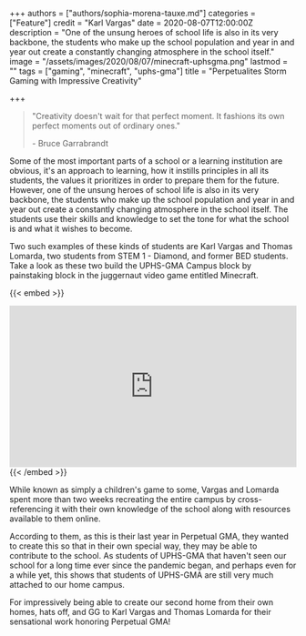 +++
authors = ["authors/sophia-morena-tauxe.md"]
categories = ["Feature"]
credit = "Karl Vargas"
date = 2020-08-07T12:00:00Z
description = "One of the unsung heroes of school life is also in its very backbone, the students who make up the school population and year in and year out create a constantly changing atmosphere in the school itself."
image = "/assets/images/2020/08/07/minecraft-uphsgma.png"
lastmod = ""
tags = ["gaming", "minecraft", "uphs-gma"]
title = "Perpetualites Storm Gaming with Impressive Creativity"

+++
> "Creativity doesn't wait for that perfect moment. It fashions its own perfect moments out of ordinary ones."
>
> \- Bruce Garrabrandt

Some of the most important parts of a school or a learning institution are obvious, it's an approach to learning, how it instills principles in all its students, the values it prioritizes in order to prepare them for the future. However, one of the unsung heroes of school life is also in its very backbone, the students who make up the school population and year in and year out create a constantly changing atmosphere in the school itself. The students use their skills and knowledge to set the tone for what the school is and what it wishes to become.

Two such examples of these kinds of students are Karl Vargas and Thomas Lomarda, two students from STEM 1 - Diamond, and former BED students. Take a look as these two build the UPHS-GMA Campus block by painstaking block in the juggernaut video game entitled Minecraft.

{{< embed >}}<style>.embed-container { position: relative; padding-bottom: 56.25%; height: 0; overflow: hidden; max-width: 100%; } .embed-container iframe, .embed-container object, .embed-container embed { position: absolute; top: 0; left: 0; width: 100%; height: 100%; }</style><div class='embed-container'><iframe src='https://www.youtube.com/embed/68h6hjGDm9k' frameborder='0' allowfullscreen></iframe></div>{{< /embed >}}

While known as simply a children's game to some, Vargas and Lomarda spent more than two weeks recreating the entire campus by cross-referencing it with their own knowledge of the school along with resources available to them online.

According to them, as this is their last year in Perpetual GMA, they wanted to create this so that in their own special way, they may be able to contribute to the school. As students of UPHS-GMA that haven't seen our school for a long time ever since the pandemic began, and perhaps even for a while yet, this shows that students of UPHS-GMA are still very much attached to our home campus.

For impressively being able to create our second home from their own homes, hats off, and GG to Karl Vargas and Thomas Lomarda for their sensational work honoring Perpetual GMA!